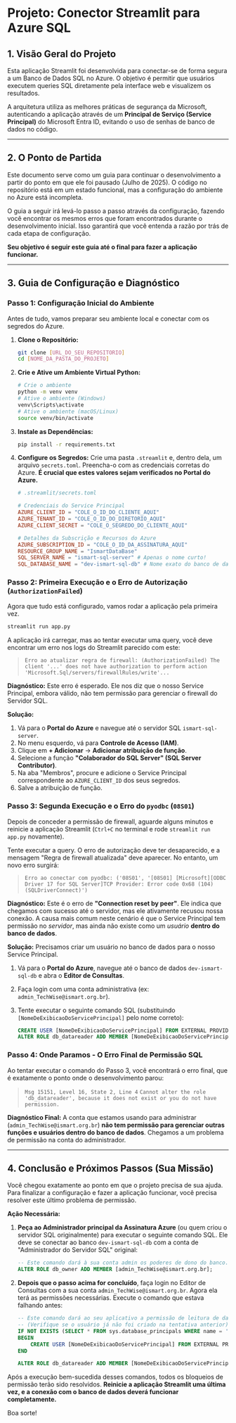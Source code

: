 # Projeto: Conector Streamlit para Azure SQL

## 1. Visão Geral do Projeto

Esta aplicação Streamlit foi desenvolvida para conectar-se de forma segura a um Banco de Dados SQL no Azure. O objetivo é permitir que usuários executem queries SQL diretamente pela interface web e visualizem os resultados.

A arquitetura utiliza as melhores práticas de segurança da Microsoft, autenticando a aplicação através de um **Principal de Serviço (Service Principal)** do Microsoft Entra ID, evitando o uso de senhas de banco de dados no código.

---

## 2. O Ponto de Partida

Este documento serve como um guia para continuar o desenvolvimento a partir do ponto em que ele foi pausado (Julho de 2025). O código no repositório está em um estado funcional, mas a configuração do ambiente no Azure está incompleta.

O guia a seguir irá levá-lo passo a passo através da configuração, fazendo você encontrar os mesmos erros que foram encontrados durante o desenvolvimento inicial. Isso garantirá que você entenda a razão por trás de cada etapa de configuração.

**Seu objetivo é seguir este guia até o final para fazer a aplicação funcionar.**

---

## 3. Guia de Configuração e Diagnóstico

### Passo 1: Configuração Inicial do Ambiente

Antes de tudo, vamos preparar seu ambiente local e conectar com os segredos do Azure.

1.  **Clone o Repositório:**
    ```bash
    git clone [URL_DO_SEU_REPOSITORIO]
    cd [NOME_DA_PASTA_DO_PROJETO]
    ```

2.  **Crie e Ative um Ambiente Virtual Python:**
    ```bash
    # Crie o ambiente
    python -m venv venv
    # Ative o ambiente (Windows)
    venv\Scripts\activate
    # Ative o ambiente (macOS/Linux)
    source venv/bin/activate
    ```

3.  **Instale as Dependências:**
    ```bash
    pip install -r requirements.txt
    ```

4.  **Configure os Segredos:** Crie uma pasta `.streamlit` e, dentro dela, um arquivo `secrets.toml`. Preencha-o com as credenciais corretas do Azure. **É crucial que estes valores sejam verificados no Portal do Azure.**

    ```toml
    # .streamlit/secrets.toml

    # Credenciais do Service Principal
    AZURE_CLIENT_ID = "COLE_O_ID_DO_CLIENTE_AQUI"
    AZURE_TENANT_ID = "COLE_O_ID_DO_DIRETORIO_AQUI"
    AZURE_CLIENT_SECRET = "COLE_O_SEGREDO_DO_CLIENTE_AQUI"

    # Detalhes da Subscrição e Recursos do Azure
    AZURE_SUBSCRIPTION_ID = "COLE_O_ID_DA_ASSINATURA_AQUI"
    RESOURCE_GROUP_NAME = "IsmartDataBase"
    SQL_SERVER_NAME = "ismart-sql-server" # Apenas o nome curto!
    SQL_DATABASE_NAME = "dev-ismart-sql-db" # Nome exato do banco de dados
    ```

### Passo 2: Primeira Execução e o Erro de Autorização (`AuthorizationFailed`)

Agora que tudo está configurado, vamos rodar a aplicação pela primeira vez.

```bash
streamlit run app.py
```

A aplicação irá carregar, mas ao tentar executar uma query, você deve encontrar um erro nos logs do Streamlit parecido com este:

> `Erro ao atualizar regra de firewall: (AuthorizationFailed) The client '...' does not have authorization to perform action 'Microsoft.Sql/servers/firewallRules/write'...`

**Diagnóstico:** Este erro é esperado. Ele nos diz que o nosso Service Principal, embora válido, não tem permissão para gerenciar o firewall do Servidor SQL.

**Solução:**
1.  Vá para o **Portal do Azure** e navegue até o servidor SQL `ismart-sql-server`.
2.  No menu esquerdo, vá para **Controle de Acesso (IAM)**.
3.  Clique em **+ Adicionar** -> **Adicionar atribuição de função**.
4.  Selecione a função **"Colaborador do SQL Server" (SQL Server Contributor)**.
5.  Na aba "Membros", procure e adicione o Service Principal correspondente ao `AZURE_CLIENT_ID` dos seus segredos.
6.  Salve a atribuição de função.

### Passo 3: Segunda Execução e o Erro do `pyodbc` (`08S01`)

Depois de conceder a permissão de firewall, aguarde alguns minutos e reinicie a aplicação Streamlit (`Ctrl+C` no terminal e rode `streamlit run app.py` novamente).

Tente executar a query. O erro de autorização deve ter desaparecido, e a mensagem "Regra de firewall atualizada" deve aparecer. No entanto, um novo erro surgirá:

> `Erro ao conectar com pyodbc: ('08S01', '[08S01] [Microsoft][ODBC Driver 17 for SQL Server]TCP Provider: Error code 0x68 (104) (SQLDriverConnect)')`

**Diagnóstico:** Este é o erro de **"Connection reset by peer"**. Ele indica que chegamos com sucesso até o servidor, mas ele ativamente recusou nossa conexão. A causa mais comum neste cenário é que o Service Principal tem permissão no *servidor*, mas ainda não existe como um *usuário* **dentro do banco de dados**.

**Solução:** Precisamos criar um usuário no banco de dados para o nosso Service Principal.

1.  Vá para o **Portal do Azure**, navegue até o banco de dados `dev-ismart-sql-db` e abra o **Editor de Consultas**.
2.  Faça login com uma conta administrativa (ex: `admin_TechWise@ismart.org.br`).
3.  Tente executar o seguinte comando SQL (substituindo `[NomeDeExibicaoDoServicePrincipal]` pelo nome correto):

    ```sql
    CREATE USER [NomeDeExibicaoDoServicePrincipal] FROM EXTERNAL PROVIDER;
    ALTER ROLE db_datareader ADD MEMBER [NomeDeExibicaoDoServicePrincipal];
    ```

### Passo 4: Onde Paramos - O Erro Final de Permissão SQL

Ao tentar executar o comando do Passo 3, você encontrará o erro final, que é exatamente o ponto onde o desenvolvimento parou:

> `Msg 15151, Level 16, State 2, Line 4`
> `Cannot alter the role 'db_datareader', because it does not exist or you do not have permission.`

**Diagnóstico Final:** A conta que estamos usando para administrar (`admin_TechWise@ismart.org.br`) **não tem permissão para gerenciar outras funções e usuários dentro do banco de dados**. Chegamos a um problema de permissão na conta do administrador.

---

## 4. Conclusão e Próximos Passos (Sua Missão)

Você chegou exatamente ao ponto em que o projeto precisa de sua ajuda. Para finalizar a configuração e fazer a aplicação funcionar, você precisa resolver este último problema de permissão.

**Ação Necessária:**

1.  **Peça ao Administrador principal da Assinatura Azure** (ou quem criou o servidor SQL originalmente) para executar o seguinte comando SQL. Ele deve se conectar ao banco `dev-ismart-sql-db` com a conta de "Administrador do Servidor SQL" original:

    ```sql
    -- Este comando dará à sua conta admin os poderes de dono do banco.
    ALTER ROLE db_owner ADD MEMBER [admin_TechWise@ismart.org.br];
    ```

2.  **Depois que o passo acima for concluído**, faça login no Editor de Consultas com a sua conta `admin_TechWise@ismart.org.br`. Agora ela terá as permissões necessárias. Execute o comando que estava falhando antes:

    ```sql
    -- Este comando dará ao seu aplicativo a permissão de leitura de dados.
    -- (Verifique se o usuário já não foi criado na tentativa anterior)
    IF NOT EXISTS (SELECT * FROM sys.database_principals WHERE name = 'NomeDeExibicaoDoServicePrincipal')
    BEGIN
        CREATE USER [NomeDeExibicaoDoServicePrincipal] FROM EXTERNAL PROVIDER;
    END

    ALTER ROLE db_datareader ADD MEMBER [NomeDeExibicaoDoServicePrincipal];
    ```

Após a execução bem-sucedida desses comandos, todos os bloqueios de permissão terão sido resolvidos. **Reinicie a aplicação Streamlit uma última vez, e a conexão com o banco de dados deverá funcionar completamente.**

Boa sorte!
